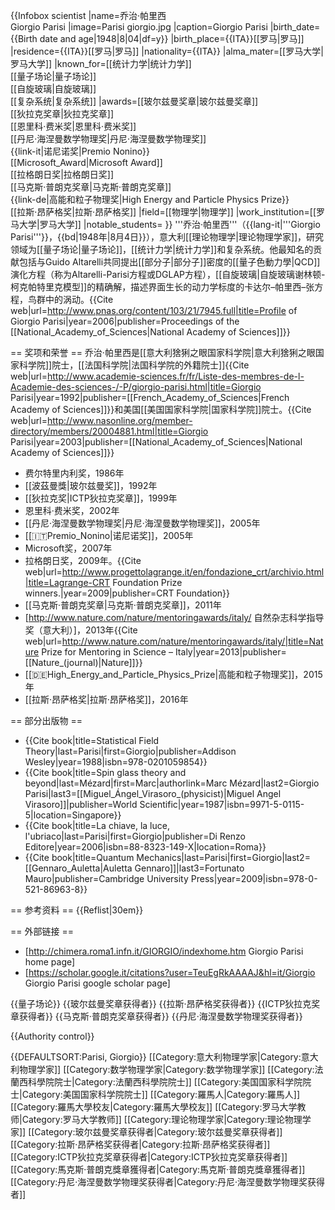 {{Infobox scientist
|name=乔治·帕里西<br />Giorgio Parisi
|image=Parisi giorgio.jpg
|caption=Giorgio Parisi
|birth_date={{Birth date and age|1948|8|04|df=y}}
|birth_place={{ITA}}[[罗马|罗马]]
|residence={{ITA}}[[罗马|罗马]]
|nationality={{ITA}}
|alma_mater=[[罗马大学|罗马大学]]
|known_for=[[统计力学|统计力学]]<br />[[量子场论|量子场论]]<br />[[自旋玻璃|自旋玻璃]]<br />[[复杂系统|复杂系统]]
|awards=[[玻尔兹曼奖章|玻尔兹曼奖章]]<br>[[狄拉克奖章|狄拉克奖章]]<br>[[恩里科·费米奖|恩里科·费米奖]]<br>[[丹尼·海涅曼数学物理奖|丹尼·海涅曼数学物理奖]]<br>{{link-it|诺尼诺奖|Premio Nonino}}<br>[[Microsoft_Award|Microsoft Award]]<br>[[拉格朗日奖|拉格朗日奖]]<br>[[马克斯·普朗克奖章|马克斯·普朗克奖章]]<br>{{link-de|高能和粒子物理奖|High Energy and Particle Physics Prize}}<br>[[拉斯·昂萨格奖|拉斯·昂萨格奖]]
|field=[[物理学|物理学]]
|work_institution=[[罗马大学|罗马大学]]
|notable_students=<!-- Enzo Marinari, Roberto Benzi, Guido Martinelli, Francesco Fucito, Zhang Yi-Cheng, Massimo Bernaschi, Raffaella Burioni, Giulia Iori, Romeo Brunetti, Federico Ricci-Tersenghi, Andrea Cavagna, Irene Giardina, Francesco Zamponi -->
}}
'''乔治·帕里西'''（{{lang-it|'''Giorgio Parisi'''}}，{{bd|1948年|8月4日}}），意大利[[理论物理学|理论物理学家]]，研究领域为[[量子场论|量子场论]]，[[统计力学|统计力学]]和复杂系统。他最知名的贡献包括与Guido Altarelli共同提出[[部分子|部分子]]密度的[[量子色動力學|QCD]]演化方程（称为Altarelli-Parisi方程或DGLAP方程），[[自旋玻璃|自旋玻璃谢林顿-柯克帕特里克模型]]的精确解，描述界面生长的动力学标度的卡达尔–帕里西–张方程，鸟群中的涡动。<ref>{{Cite web|url=http://www.pnas.org/content/103/21/7945.full|title=Profile of Giorgio Parisi|year=2006|publisher=Proceedings of the [[National_Academy_of_Sciences|National Academy of Sciences]]}}</ref>

== 奖项和荣誉 ==
乔治·帕里西是[[意大利猞猁之眼国家科学院|意大利猞猁之眼国家科学院]]院士，[[法国科学院|法国科学院的外籍院士]]<ref>{{Cite web|url=http://www.academie-sciences.fr/fr/Liste-des-membres-de-l-Academie-des-sciences-/-P/giorgio-parisi.html|title=Giorgio Parisi|year=1992|publisher=[[French_Academy_of_Sciences|French Academy of Sciences]]}}</ref>和美国[[美国国家科学院|国家科学院]]院士。<ref>{{Cite web|url=http://www.nasonline.org/member-directory/members/20004881.html|title=Giorgio Parisi|year=2003|publisher=[[National_Academy_of_Sciences|National Academy of Sciences]]}}</ref>
* 费尔特里内利奖，1986年 
* [[波茲曼獎|玻尔兹曼奖]]，1992年 
* [[狄拉克奖|ICTP狄拉克奖章]]，1999年
* 恩里科·费米奖，2002年
* [[丹尼·海涅曼数学物理奖|丹尼·海涅曼数学物理奖]]，2005年 
* [[:it:Premio_Nonino|诺尼诺奖]]，2005年
* Microsoft奖，2007年
* 拉格朗日奖，2009年。<ref>{{Cite web|url=http://www.progettolagrange.it/en/fondazione_crt/archivio.html|title=Lagrange-CRT Foundation Prize winners.|year=2009|publisher=CRT Foundation}}</ref>
* [[马克斯·普朗克奖章|马克斯·普朗克奖章]]，2011年 
* [http://www.nature.com/nature/mentoringawards/italy/ 自然杂志科学指导奖（意大利）]，2013年<ref>{{Cite web|url=http://www.nature.com/nature/mentoringawards/italy/|title=Nature Prize for Mentoring in Science – Italy|year=2013|publisher=[[Nature_(journal)|Nature]]}}</ref>
* [[:de:High_Energy_and_Particle_Physics_Prize|高能和粒子物理奖]]，2015年
* [[拉斯·昂萨格奖|拉斯·昂萨格奖]]，2016年

== 部分出版物 ==
* {{Cite book|title=Statistical Field Theory|last=Parisi|first=Giorgio|publisher=Addison Wesley|year=1988|isbn=978-0201059854}}
* {{Cite book|title=Spin glass theory and beyond|last=Mézard|first=Marc|authorlink=Marc Mézard|last2=Giorgio Parisi|last3=[[Miguel_Ángel_Virasoro_(physicist)|Miguel Angel Virasoro]]|publisher=World Scientific|year=1987|isbn=9971-5-0115-5|location=Singapore}}
* {{Cite book|title=La chiave, la luce, l'ubriaco|last=Parisi|first=Giorgio|publisher=Di Renzo Editore|year=2006|isbn=88-8323-149-X|location=Roma}}
* {{Cite book|title=Quantum Mechanics|last=Parisi|first=Giorgio|last2=[[Gennaro_Auletta|Auletta Gennaro]]|last3=Fortunato Mauro|publisher=Cambridge University Press|year=2009|isbn=978-0-521-86963-8}}

== 参考资料 ==
{{Reflist|30em}}

== 外部链接 ==
* [http://chimera.roma1.infn.it/GIORGIO/indexhome.htm Giorgio Parisi home page]
* [https://scholar.google.it/citations?user=TeuEgRkAAAAJ&hl=it/Giorgio Giorgio Parisi google scholar page]

{{量子场论}}
{{玻尔兹曼奖章获得者}}
{{拉斯·昂萨格奖获得者}}
{{ICTP狄拉克奖章获得者}}
{{马克斯·普朗克奖章获得者}}
{{丹尼·海涅曼数学物理奖获得者}}

{{Authority control}}

{{DEFAULTSORT:Parisi, Giorgio}}
[[Category:意大利物理学家|Category:意大利物理学家]]
[[Category:数学物理学家|Category:数学物理学家]]
[[Category:法蘭西科學院院士|Category:法蘭西科學院院士]]
[[Category:美国国家科学院院士|Category:美国国家科学院院士]]
[[Category:羅馬人|Category:羅馬人]]
[[Category:羅馬大學校友|Category:羅馬大學校友]]
[[Category:罗马大学教师|Category:罗马大学教师]]
[[Category:理论物理学家|Category:理论物理学家]]
[[Category:玻尔兹曼奖章获得者|Category:玻尔兹曼奖章获得者]]
[[Category:拉斯·昂萨格奖获得者|Category:拉斯·昂萨格奖获得者]]
[[Category:ICTP狄拉克奖章获得者|Category:ICTP狄拉克奖章获得者]]
[[Category:馬克斯·普朗克獎章獲得者|Category:馬克斯·普朗克獎章獲得者]]
[[Category:丹尼·海涅曼数学物理奖获得者|Category:丹尼·海涅曼数学物理奖获得者]]